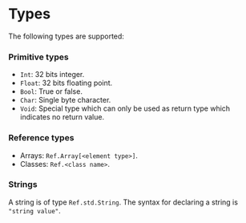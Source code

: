 Types
=====
The following types are supported:

### Primitive types
* `Int`: 32 bits integer.
* `Float`: 32 bits floating point.
* `Bool`: True or false.
* `Char`: Single byte character.
* `Void`: Special type which can only be used as return type which indicates no return value.

### Reference types
* Arrays: `Ref.Array[<element type>]`.
* Classes: `Ref.<class name>`.

### Strings
A string is of type `Ref.std.String`. The syntax for declaring a string is `"string value"`.
